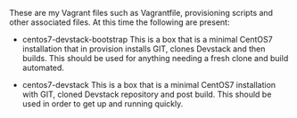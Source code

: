 These are my Vagrant files such as Vagrantfile, provisioning scripts and other
associated files. At this time the following are present:

- centos7-devstack-bootstrap
This is a box that is a minimal CentOS7 installation that in provision installs
GIT, clones Devstack and then builds. This should be used for anything needing
a fresh clone and build automated.

- centos7-devstack
This is a box that is a minimal CentOS7 installation with GIT, cloned Devstack
repository and post build. This should be used in order to get up and running
quickly. 
